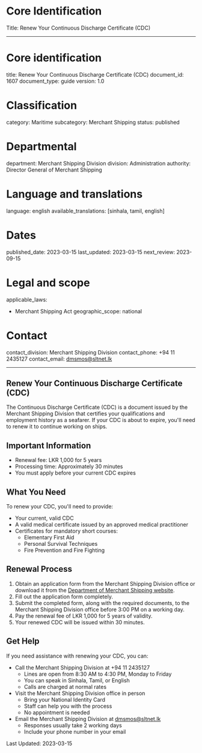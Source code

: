 # Core Identification
Title: Renew Your Continuous Discharge Certificate (CDC)

---
# Core identification
title: Renew Your Continuous Discharge Certificate (CDC)
document_id: 1607
document_type: guide
version: 1.0

# Classification
category: Maritime
subcategory: Merchant Shipping
status: published

# Departmental
department: Merchant Shipping Division
division: Administration
authority: Director General of Merchant Shipping

# Language and translations
language: english
available_translations: [sinhala, tamil, english]

# Dates
published_date: 2023-03-15
last_updated: 2023-03-15
next_review: 2023-09-15

# Legal and scope
applicable_laws:
 - Merchant Shipping Act
geographic_scope: national

# Contact
contact_division: Merchant Shipping Division
contact_phone: +94 11 2435127
contact_email: dmsmos@sltnet.lk

---

## Renew Your Continuous Discharge Certificate (CDC)

The Continuous Discharge Certificate (CDC) is a document issued by the Merchant Shipping Division that certifies your qualifications and employment history as a seafarer. If your CDC is about to expire, you'll need to renew it to continue working on ships.

## Important Information

- Renewal fee: LKR 1,000 for 5 years
- Processing time: Approximately 30 minutes
- You must apply before your current CDC expires

## What You Need

To renew your CDC, you'll need to provide:

- Your current, valid CDC
- A valid medical certificate issued by an approved medical practitioner
- Certificates for mandatory short courses:
    - Elementary First Aid
    - Personal Survival Techniques
    - Fire Prevention and Fire Fighting

## Renewal Process

1. Obtain an application form from the Merchant Shipping Division office or download it from the [Department of Merchant Shipping website](https://www.dgshipping.gov.lk).
2. Fill out the application form completely.
3. Submit the completed form, along with the required documents, to the Merchant Shipping Division office before 3:00 PM on a working day.
4. Pay the renewal fee of LKR 1,000 for 5 years of validity.
5. Your renewed CDC will be issued within 30 minutes.

## Get Help

If you need assistance with renewing your CDC, you can:

- Call the Merchant Shipping Division at +94 11 2435127
    - Lines are open from 8:30 AM to 4:30 PM, Monday to Friday
    - You can speak in Sinhala, Tamil, or English
    - Calls are charged at normal rates
- Visit the Merchant Shipping Division office in person
    - Bring your National Identity Card
    - Staff can help you with the process
    - No appointment is needed
- Email the Merchant Shipping Division at dmsmos@sltnet.lk
    - Responses usually take 2 working days
    - Include your phone number in your email

Last Updated: 2023-03-15